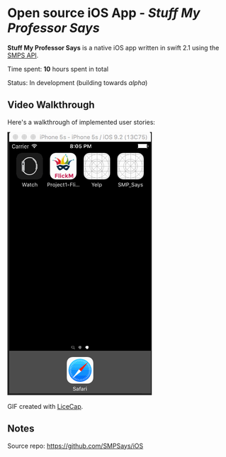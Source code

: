# Open source iOS App - *Stuff My Professor Says*

**Stuff My Professor Says** is a native iOS app written in swift 2.1 using the [SMPS API](http://iraleigh.github.io/Stuff-My-Professor-Says-API/).

Time spent: **10** hours spent in total

Status: In development (building towards *alpha*)

## Video Walkthrough 

Here's a walkthrough of implemented user stories:

![walkthrough](SMPS-walkthrough1.gif)

GIF created with [LiceCap](http://www.cockos.com/licecap/).

## Notes

Source repo: https://github.com/SMPSays/iOS